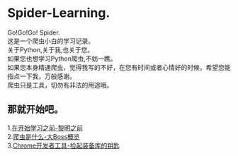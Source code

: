 # Spider-Learning.
Go!Go!Go! Spider.  
这是一个爬虫小白的学习记录。  
关于Python,关于我,也关于您。  
如果您也想学习Python爬虫,不妨一瞧。  
如果您本身精通爬虫，觉得我写的不好，在您有时间或者心情好的时候，希望您能指点一下我，万般感谢。  
爬虫只是工具，切勿有非法的用途哦。

## 那就开始吧。  
1.[在开始学习之前-黎明之前](https://github.com/aBin0214/Spider-Learning./blob/master/docs/%E5%9C%A8%E5%BC%80%E5%A7%8B%E5%AD%A6%E4%B9%A0%E4%B9%8B%E5%89%8D-%E9%BB%8E%E6%98%8E%E4%B9%8B%E5%89%8D.md)  
2.[爬虫是什么-大Boss概览](https://github.com/aBin0214/Spider-Learning./blob/master/docs/%E7%88%AC%E8%99%AB%E6%98%AF%E4%BB%80%E4%B9%88-%E5%A4%A7Boss%E6%A6%82%E8%A7%88.md)  
3.[Chrome开发者工具-捡起装备库的钥匙](https://github.com/aBin0214/Spider-Learning./blob/master/docs/Chrome%E5%BC%80%E5%8F%91%E8%80%85%E5%B7%A5%E5%85%B7-%E6%8D%A1%E8%B5%B7%E8%A3%85%E5%A4%87%E5%BA%93%E7%9A%84%E9%92%A5%E5%8C%99.md)
